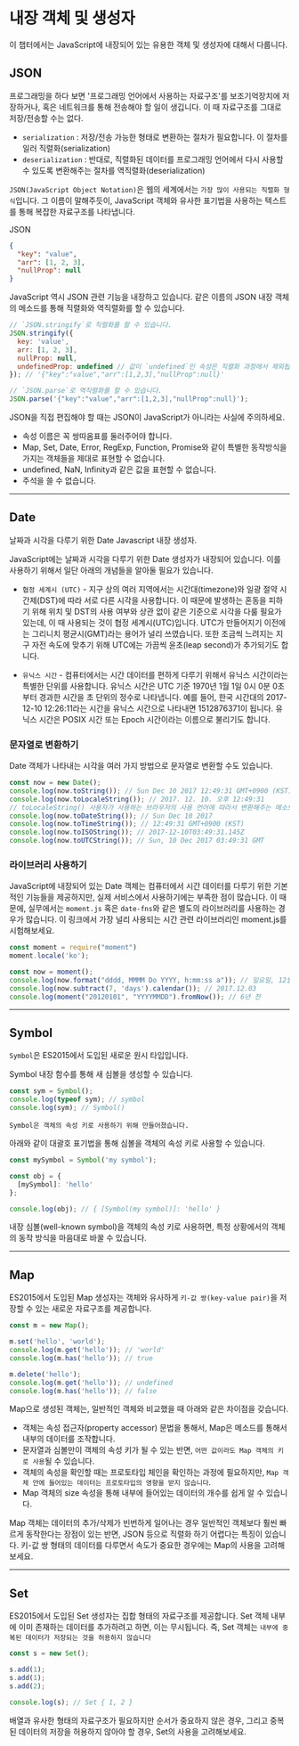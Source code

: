 # 내장 객체 및 생성자
이 챕터에서는 JavaScript에 내장되어 있는 유용한 객체 및 생성자에 대해서 다룹니다.

## JSON

프로그래밍을 하다 보면 '프로그래밍 언어에서 사용하는 자료구조'를 보조기억장치에 저장하거나, 혹은 네트워크를 통해 전송해야 할 일이 생깁니다. 이 때 자료구조를 그대로 저장/전송할 수는 없다.

- `serialization` : 저장/전송 가능한 형태로 변환하는 절차가 필요합니다. 이 절차를 일러 직렬화(serialization)
- `deserialization` : 반대로, 직렬화된 데이터를 프로그래밍 언어에서 다시 사용할 수 있도록 변환해주는 절차를 역직렬화(deserialization)

`JSON(JavaScript Object Notation)`은 웹의 세계에서는 `가장 많이 사용되는 직렬화 형식`입니다. 그 이름이 말해주듯이, JavaScript 객체와 유사한 표기법을 사용하는 텍스트를 통해 복잡한 자료구조를 나타냅니다.

JSON
```json
{
  "key": "value",
  "arr": [1, 2, 3],
  "nullProp": null
}
```

JavaScript 역시 JSON 관련 기능을 내장하고 있습니다. 같은 이름의 JSON 내장 객체의 메소드를 통해 직렬화와 역직렬화를 할 수 있습니다.

```js
// `JSON.stringify`로 직렬화를 할 수 있습니다.
JSON.stringify({
  key: 'value',
  arr: [1, 2, 3],
  nullProp: null,
  undefinedProp: undefined // 값이 `undefined`인 속성은 직렬화 과정에서 제외됩니다.
}); // '{"key":"value","arr":[1,2,3],"nullProp":null}'

// `JSON.parse`로 역직렬화를 할 수 있습니다.
JSON.parse('{"key":"value","arr":[1,2,3],"nullProp":null}');
```

JSON을 직접 편집해야 할 때는 JSON이 JavaScript가 아니라는 사실에 주의하세요.

- 속성 이름은 꼭 쌍따옴표를 둘러주어야 합니다.
- Map, Set, Date, Error, RegExp, Function, Promise와 같이 특별한 동작방식을 가지는 객체들을 제대로 표현할 수 없습니다.
- undefined, NaN, Infinity과 같은 값을 표현할 수 없습니다.
- 주석을 쓸 수 없습니다.

---

## Date

날짜과 시각을 다루기 위한 Date Javascript 내장 생성자.

JavaScript에는 날짜과 시각을 다루기 위한 Date 생성자가 내장되어 있습니다. 이를 사용하기 위해서 일단 아래의 개념들을 알아둘 필요가 있습니다.

- `협정 세계시 (UTC)` - 지구 상의 여러 지역에서는 시간대(timezone)와 일광 절약 시간제(DST)에 따라 서로 다른 시각을 사용합니다. 이 때문에 발생하는 혼동을 피하기 위해 위치 및 DST의 사용 여부와 상관 없이 같은 기준으로 시각을 다룰 필요가 있는데, 이 때 사용되는 것이 협정 세계시(UTC)입니다. UTC가 만들어지기 이전에는 그리니치 평균시(GMT)라는 용어가 널리 쓰였습니다. 또한 조금씩 느려지는 지구 자전 속도에 맞추기 위해 UTC에는 가끔씩 윤초(leap second)가 추가되기도 합니다.

- `유닉스 시간` - 컴퓨터에서는 시간 데이터를 편하게 다루기 위해서 유닉스 시간이라는 특별한 단위를 사용합니다. 유닉스 시간은 UTC 기준 1970년 1월 1일 0시 0분 0초부터 경과한 시간을 초 단위의 정수로 나타냅니다. 예를 들어, 한국 시간대의 2017-12-10 12:26:11라는 시간을 유닉스 시간으로 나타내면 1512876371이 됩니다. 유닉스 시간은 POSIX 시간 또는 Epoch 시간이라는 이름으로 불리기도 합니다.


### 문자열로 변환하기
Date 객체가 나타내는 시각을 여러 가지 방법으로 문자열로 변환할 수도 있습니다.

```js
const now = new Date();
console.log(now.toString()); // Sun Dec 10 2017 12:49:31 GMT+0900 (KST)
console.log(now.toLocaleString()); // 2017. 12. 10. 오후 12:49:31
// toLocaleString() 사용자가 사용하는 브라우저의 사용 언어에 따라서 변환해주는 메소드
console.log(now.toDateString()); // Sun Dec 10 2017
console.log(now.toTimeString()); // 12:49:31 GMT+0900 (KST)
console.log(now.toISOString()); // 2017-12-10T03:49:31.145Z
console.log(now.toUTCString()); // Sun, 10 Dec 2017 03:49:31 GMT
```

### 라이브러리 사용하기
JavaScript에 내장되어 있는 Date 객체는 컴퓨터에서 시간 데이터를 다루기 위한 기본적인 기능들을 제공하지만, 실제 서비스에서 사용하기에는 부족한 점이 많습니다. 이 때문에, 실무에서는 `moment.js` 혹은 `date-fns`와 같은 별도의 라이브러리를 사용하는 경우가 많습니다. 이 링크에서 가장 널리 사용되는 시간 관련 라이브러리인 moment.js를 시험해보세요.

```js
const moment = require("moment")
moment.locale('ko');

const now = moment();
console.log(now.format("dddd, MMMM Do YYYY, h:mm:ss a")); // 일요일, 12월 10일 2017, 1:02:42 오후
console.log(now.subtract(7, 'days').calendar()); // 2017.12.03
console.log(moment("20120101", "YYYYMMDD").fromNow()); // 6년 전
```
---

## Symbol
`Symbol`은 ES2015에서 도입된 새로운 원시 타입입니다.

Symbol 내장 함수를 통해 새 심볼을 생성할 수 있습니다.

```js
const sym = Symbol();
console.log(typeof sym); // symbol
console.log(sym); // Symbol()
```

`Symbol은 객체의 속성 키로 사용하기 위해 만들어졌습니다.`

아래와 같이 대괄호 표기법을 통해 심볼을 객체의 속성 키로 사용할 수 있습니다.

```js
const mySymbol = Symbol('my symbol');

const obj = {
  [mySymbol]: 'hello'
};

console.log(obj); // { [Symbol(my symbol)]: 'hello' }
```

내장 심볼(well-known symbol)을 객체의 속성 키로 사용하면, 특정 상황에서의 객체의 동작 방식을 마음대로 바꿀 수 있습니다.

---

## Map

ES2015에서 도입된 Map 생성자는 객체와 유사하게 `키-값 쌍(key-value pair)`을 저장할 수 있는 새로운 자료구조를 제공합니다.

```js
const m = new Map();

m.set('hello', 'world');
console.log(m.get('hello')); // 'world'
console.log(m.has('hello')); // true

m.delete('hello');
console.log(m.get('hello')); // undefined
console.log(m.has('hello')); // false
```

Map으로 생성된 객체는, 일반적인 객체와 비교했을 때 아래와 같은 차이점을 갖습니다.

- 객체는 속성 접근자(property accessor) 문법을 통해서, Map은 메소드를 통해서 내부의 데이터를 조작합니다.
- 문자열과 심볼만이 객체의 속성 키가 될 수 있는 반면, `어떤 값이라도 Map 객체의 키로 사용`될 수 있습니다.
- 객체의 속성을 확인할 때는 프로토타입 체인을 확인하는 과정에 필요하지만, `Map 객체 안에 들어있는 데이터는 프로토타입의 영향을 받지 않습니다`.
- Map 객체의 size 속성을 통해 내부에 들어있는 데이터의 개수를 쉽게 알 수 있습니다.

Map 객체는 데이터의 추가/삭제가 빈번하게 일어나는 경우 일반적인 객체보다 훨씬 빠르게 동작한다는 장점이 있는 반면, JSON 등으로 직렬화 하기 어렵다는 특징이 있습니다. 키-값 쌍 형태의 데이터를 다루면서 속도가 중요한 경우에는 Map의 사용을 고려해보세요.

---

## Set

ES2015에서 도입된 Set 생성자는 집합 형태의 자료구조를 제공합니다. Set 객체 내부에 이미 존재하는 데이터를 추가하려고 하면, 이는 무시됩니다. 즉, Set 객체는 `내부에 중복된 데이터가 저장되는 것을 허용하지 않습니다`
```js
const s = new Set();

s.add(1);
s.add(1);
s.add(2);

console.log(s); // Set { 1, 2 }
```
배열과 유사한 형태의 자료구조가 필요하지만 순서가 중요하지 않은 경우, 그리고 중복된 데이터의 저장을 허용하지 않아야 할 경우, Set의 사용을 고려해보세요.